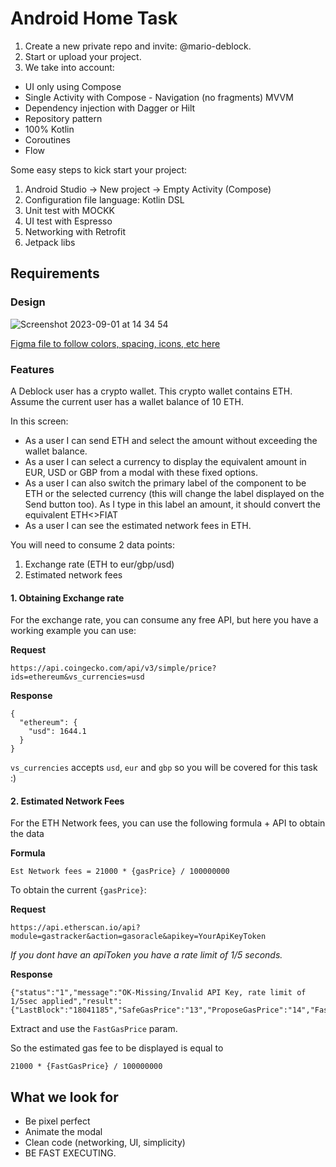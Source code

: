 # Android Home Task

1. Create a new private repo and invite: @mario-deblock.
2. Start or upload your project.
3. We take into account:
- UI only using Compose
- Single Activity with Compose - Navigation (no fragments) MVVM
- Dependency injection with Dagger or Hilt
- Repository pattern
- 100% Kotlin
- Coroutines
- Flow

Some easy steps to kick start your project:
1. Android Studio -> New project → Empty Activity (Compose)
2. Configuration file language: Kotlin DSL
3. Unit test with MOCKK
4. UI test with Espresso
5. Networking with Retrofit
6. Jetpack libs

## Requirements

### Design
![Screenshot 2023-09-01 at 14 34 54](https://github.com/deblock-hq/ios-interview/assets/115789674/2fc24d37-9fd3-4725-bde3-d55cbe6aa9ad)

[Figma file to follow colors, spacing, icons, etc here]([https://www.figma.com/file/SaT9UfRVHwrcpCN8p1kVKl/Test-project?type=design&node-id=0%3A1&mode=design&t=gS6wgz3FuWBBJfqV-1](https://www.figma.com/file/VT93Wn2koJjJpX38iZuVaL/Dev-Interview-Area?type=design&node-id=0%3A1&mode=design&t=S9xrmHEP2HpdbZds-1))

### Features
A Deblock user has a crypto wallet. This crypto wallet contains ETH.
Assume the current user has a wallet balance of 10 ETH.

In this screen:
- As a user I can send ETH and select the amount without exceeding the wallet balance.
- As a user I can select a currency to display the equivalent amount in EUR, USD or GBP from a modal with these fixed options.
- As a user I can also switch the primary label of the component to be ETH or the selected currency (this will change the label displayed on the Send button too). As I type in this label an amount, it should convert the equivalent ETH<>FIAT
- As a user I can see the estimated network fees in ETH.

You will need to consume 2 data points:
1. Exchange rate (ETH to eur/gbp/usd)
2. Estimated network fees

#### 1. Obtaining Exchange rate

For the exchange rate, you can consume any free API, but here you have a working example you can use:

**Request**
```
https://api.coingecko.com/api/v3/simple/price?ids=ethereum&vs_currencies=usd
```

**Response**
```
{
  "ethereum": {
    "usd": 1644.1
  }
}
```

`vs_currencies` accepts `usd`, `eur` and `gbp` so you will be covered for this task :)

#### 2. Estimated Network Fees

For the ETH Network fees, you can use the following formula + API to obtain the data

**Formula**
```
Est Network fees = 21000 * {gasPrice} / 100000000
```

To obtain the current `{gasPrice}`:

**Request**
```
https://api.etherscan.io/api?module=gastracker&action=gasoracle&apikey=YourApiKeyToken
```
_If you dont have an apiToken you have a rate limit of 1/5 seconds._

**Response**
```
{"status":"1","message":"OK-Missing/Invalid API Key, rate limit of 1/5sec applied","result":{"LastBlock":"18041185","SafeGasPrice":"13","ProposeGasPrice":"14","FastGasPrice":"14","suggestBaseFee":"12.086368893","gasUsedRatio":"0.505199894363513,0.45067015395881,0.364857033333333,0.700552333333333,0.461159333333333"}}
```

Extract and use the `FastGasPrice` param.

So the estimated gas fee to be displayed is equal to
```
21000 * {FastGasPrice} / 100000000
```


## What we look for
- Be pixel perfect
- Animate the modal
- Clean code (networking, UI, simplicity)
- BE FAST EXECUTING.
